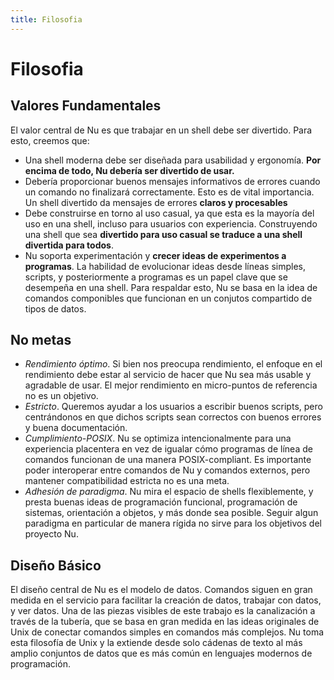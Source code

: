 ```yaml
---
title: Filosofia
---
```


# Filosofia

## Valores Fundamentales

El valor central de Nu es que trabajar en un shell debe ser divertido. Para esto, creemos que:

- Una shell moderna debe ser diseñada para usabilidad y ergonomía. **Por encima de todo, Nu debería ser divertido de usar.**
- Debería proporcionar buenos mensajes informativos de errores cuando un comando no finalizará correctamente. Esto es de vital importancia. Un shell divertido da mensajes de errores **claros y procesables**
- Debe construirse en torno al uso casual, ya que esta es la mayoría del uso en una shell, incluso para usuarios con experiencia. Construyendo una shell que sea **divertido para uso casual se traduce a una shell divertida para todos**.
- Nu soporta experimentación y **crecer ideas de experimentos a programas**. La habilidad de evolucionar ideas desde líneas simples, scripts, y posteriormente a programas es un papel clave que se desempeña en una shell. Para respaldar esto, Nu se basa en la idea de comandos componibles que funcionan en un conjutos compartido de tipos de datos.

## No metas

- *Rendimiento óptimo*. Si bien nos preocupa rendimiento, el enfoque en el rendimiento debe estar al servicio de hacer que Nu sea más usable y agradable de usar. El mejor rendimiento en micro-puntos de referencia no es un objetivo.
- *Estricto*. Queremos ayudar a los usuarios a escribir buenos scripts, pero centrándonos en que dichos scripts sean correctos con buenos errores y buena documentación.
- *Cumplimiento-POSIX*. Nu se optimiza intencionalmente para una experiencia placentera en vez de igualar cómo programas de línea de comandos funcionan de una manera POSIX-compliant. Es importante poder interoperar entre comandos de Nu y comandos externos, pero mantener compatibilidad estricta no es una meta. 
- *Adhesión de paradigma*. Nu mira el espacio de shells flexiblemente, y presta buenas ideas de programación funcional, programación de sistemas, orientación a objetos, y más donde sea posible. Seguir algun paradigma en particular de manera rígida no sirve para los objetivos del proyecto Nu.

## Diseño Básico

El diseño central de Nu es el modelo de datos. Comandos siguen en gran medida en el servicio para facilitar la creación de datos, trabajar con datos, y ver datos. Una de las piezas visibles de este trabajo es la canalización a través de la tubería, que se basa en gran medida en las ideas originales de Unix de conectar comandos simples en comandos más complejos. Nu toma esta filosofía de Unix y la extiende desde solo cádenas de texto al más amplio conjuntos de datos que es más común en lenguajes modernos de programación.

